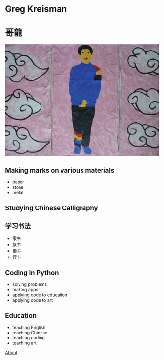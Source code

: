 # Greg Kreisman
# 哥龍

![alt text](student.png)

## Making marks on various materials
 
- paper
- stone
- metal

## Studying Chinese Calligraphy
## 学习书法
 
- 隶书
- 篆书
- 楷书
- 行书

## Coding in Python
 
- solving problems 
- making apps
- applying code to education
- applying code to art

## Education
 
- teaching English
- teaching Chinese
- teaching coding
- teaching art

[About](about.md)
